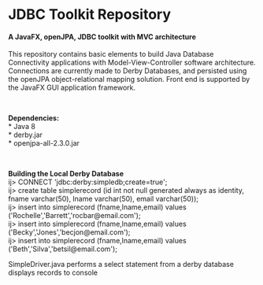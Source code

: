 <h1>JDBC Toolkit Repository</h1>
<h4><b>A JavaFX, openJPA, JDBC toolkit with MVC architecture</b></h4>
<p>This repository contains basic elements to build Java Database Connectivity applications with Model-View-Controller software architecture.  Connections are currently made to Derby Databases, and persisted using the openJPA object-relational mapping solution.  Front end is supported by the JavaFX GUI application framework.</p>
<br>
<p><b>Dependencies:</b>
<br>* Java 8
<br>* derby.jar
<br>* openjpa-all-2.3.0.jar</p>
<br>
<p><b>Building the Local Derby Database</b>
<br>ij> CONNECT 'jdbc:derby:simpledb;create=true';
<br>ij> create table simplerecord (id int not null generated always as identity, fname varchar(50), lname varchar(50), email varchar(50));
<br>ij> insert into simplerecord (fname,lname,email) values ('Rochelle','Barrett','rocbar@email.com');
<br>ij> insert into simplerecord (fname,lname,email) values ('Becky','Jones','becjon@email.com');
<br>ij> insert into simplerecord (fname,lname,email) values ('Beth','Silva','betsil@email.com');</p>

</p>SimpleDriver.java performs a select statement from a derby database displays records to console</p>
